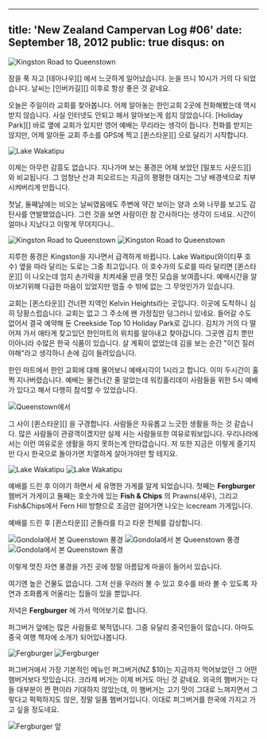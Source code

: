 ----
title: 'New Zealand Campervan Log #06'
date: September 18, 2012
public: true
disqus: on
----

![Kingston Road to Queenstown](/media/page/travel/new-zealand/newzealand-210.jpg)

잠을 푹 자고 [테아나우][] 에서 느긋하게 일어났습니다.  눈을 뜨니 10시가 거의 다
되었습니다.  날씨는 [인버카길][] 이후로 항상 좋은 것 같네요.

오늘은 주일이라 교회를 찾아봅니다.  어제 알아놓는 한인교회 2곳에 전화해봤는데
역시 받지 않습니다.  사실 인터넷도 안되고 해서 알아보는게 쉽지 않았습니다.
[Holiday Park][] 바로 옆에 교회가 있지만 영어 예배는 무리라는 생각이 듭니다.
전화를 받지는 않지만, 어제 알아둔 교회 주소를 GPS에 찍고 [퀸스타운][] 으로
달리기 시작합니다.

![Lake Wakatipu](/media/page/travel/new-zealand/newzealand-211.jpg)

이제는 아무런 감흥도 없습니다.  지나가며 보는 풍경은 어제 보았던 [밀포드
사운드][] 와 비교됩니다.  그 엄청난 산과 피오르드는 지금의 평평한 대지는 그냥
배경색으로 치부시켜버리게 만듭니다.

첫날, 둘째날에는 비오는 날씨였음에도 주변에 약간 보이는 양과 소와 나무를 보고도
감탄사를 연발했었습니다.  그런 것을 보면 사람이란 참 간사하다는 생각이 드네요.
시간이 얼마나 지났다고 이렇게 무뎌지다니..

![Kingston Road to Queenstown](/media/page/travel/new-zealand/newzealand-220.jpg)
![Kingston Road to Queenstown](/media/page/travel/new-zealand/newzealand-221.jpg)

지루한 풍경은 Kingston을 지나면서 급격하게 바뀝니다.  Lake Waitipu(와이티푸
호수) 옆을 따라 달리는 도로는 그중 최고입니다.  이 호수가의 도로를 따라 달리면
[퀸스타운][] 이 나오는데 엄지 손가락을 치켜세울 만큼 멋진 모습을 보여줍니다.
예배시간을 알아보기위해 다급한 마음이 있었지만 멈출 수 밖에 없는 그 무엇인가가
있습니다.

교회는 [퀸스타운][] 건너편 지역인 Kelvin Heights라는 곳입니다.  이곳에 도착하니
심히 당황스럽습니다.  교회는 없고 그 주소에 왠 가정집만 덩그러니 있네요.
들어갈 수도 없어서 결국 예약해 둔 Creekside Top 10 Holiday Park로 갑니다.
김치가 거의 다 떨어져 가서 애타게 찾고있던 한인마트의 위치를 알아내고
찾아갑니다.  그곳엔 김치 뿐만이아니라 수많은 한국 식품이 있습니다.  살 계획이
없었는데 김을 보는 순간 "이건 질러야해"라고 생각하니 손에 김이 들려있습니다.

한인 마트에서 한인 교회에 대해 물어보니 예배시각이 1시라고 합니다. 이미
두시간이 훌쩍 지나버렸습니다.  예배는 물건너간 줄 알았는데 워킹홀리데이
사람들을 위한 5시 예배가 있다고 해서 다행히 참석할 수 있었습니다.

![Queenstown에서](/media/page/travel/new-zealand/newzealand-233.jpg)

그 사이 [퀸스타운][] 을 구경합니다.  사람들은 자유롭고 느긋한 생활을 하는 것
같습니다.  많은 사람들이 관광객이겠지만 실제 사는 사람들또한 여유로워보입니다.
우리나라에서는 이런 여유로운 생활을 하지 못하는게 안타깝습니다.  저 또한 지금은
이렇게 즐기지만 다시 한국으로 돌아가면 치열하게 살아가야만 할 테지요.

![Lake Wakatipu](/media/page/travel/new-zealand/newzealand-237.jpg)
![Lake Wakatipu](/media/page/travel/new-zealand/newzealand-241.jpg)

예배를 드린 후 이야기 하면서 세 유명한 가게를 알게 되었습니다.  첫째는
**Fergburger** 햄버거 가게이고 둘째는 호숫가에 있는 **Fish & Chips** 의
Prawns(새우), 그리고 Fish&Chips에서 Fern Hill 방향으로 조금만 걸어가면 나오는
Icecream 가게입니다.

예배를 드린 후 [퀸스타운][] 곤돌라를 타고 타운 전체를 감상합니다.

![Gondola에서 본 Queenstown 풍경](/media/page/travel/new-zealand/newzealand-250.jpg)
![Gondola에서 본 Queenstown 풍경](/media/page/travel/new-zealand/newzealand-252.jpg)
![Gondola에서 본 Queenstown 풍경](/media/page/travel/new-zealand/newzealand-255.jpg)

이렇게 멋진 자연 풍경을 가진 곳에 정말 아름답게 마을이 들어서 있습니다.

여기엔 높은 건물도 없습니다.  그저 산을 우러러 볼 수 있고 호수를 바라 볼 수
있도록 자연과 조화롭게 어울리는 집들이 있을 뿐입니다.

저녁은 **Fergburger** 에 가서 먹어보기로 합니다.

퍼그버거 앞에는 많은 사람들로 북적댑니다.  그중 유달리 중국인들이 많습니다.
아마도 중국 여행 책자에 소개가 되어있나봅니다.

![Fergburger](/media/page/travel/new-zealand/newzealand-258.jpg)
![Fergburger](/media/page/travel/new-zealand/newzealand-259.jpg)

퍼그버거에서 가장 기본적인 메뉴인 퍼그버거(NZ $10)는 지금까지 먹어보았던 그
어떤 햄버거보다 맛있습니다.  크라제 버거는 이제 버거도 아닌 것 같네요.  외국의
햄버거는 다들 대부분이 짠 편이라 기대하지 않았는데, 이 햄버거는 고기 맛이
그대로 느껴지면서 그렇다고 퍽퍽하지도 않은, 정말 일품 햄버거입니다.  이대로
퍼그버거를 한국에 가지고 가고 싶을 정도네요.

![Fergburger 앞](/media/page/travel/new-zealand/newzealand-260.jpg)
